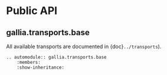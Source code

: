 # Public API

## gallia.transports.base

All available transports are documented in {doc}`../transports`).

```{eval-rst}
.. automodule:: gallia.transports.base
    :members:
    :show-inheritance:
```
